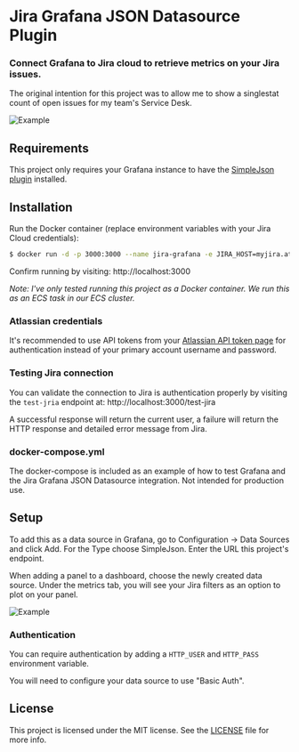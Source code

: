# Jira Grafana JSON Datasource Plugin
### Connect Grafana to Jira cloud to retrieve metrics on your Jira issues.

The original intention for this project was to allow me to show a singlestat count of open issues for my team's Service Desk.

![Example](https://preview.ibb.co/hD2txU/screenshot_2018_09_23_094255.png)

## Requirements
This project only requires your Grafana instance to have the [SimpleJson plugin](https://grafana.com/plugins/grafana-simple-json-datasource/installation) installed.

## Installation

Run the Docker container (replace environment variables with your Jira Cloud credentials):
```bash
$ docker run -d -p 3000:3000 --name jira-grafana -e JIRA_HOST=myjira.atlassian.net -e JIRA_USER=mike@bluefrog.ca -e JIRA_PASS=XXXX bluefrg/jira-grafana-json-datasource
```

Confirm running by visiting: http://localhost:3000

*Note: I've only tested running this project as a Docker container. We run this as an ECS task in our ECS cluster.*

### Atlassian credentials
It's recommended to use API tokens from your [Atlassian API token page](https://id.atlassian.com/manage/api-tokens) for authentication instead of your primary account username and password.

### Testing Jira connection
You can validate the connection to Jira is authentication properly by visiting the `test-jria` endpoint at: http://localhost:3000/test-jira

A successful response will return the current user, a failure will return the HTTP response and detailed error message from Jira.

### docker-compose.yml
The docker-compose is included as an example of how to test Grafana and  the Jira Grafana JSON Datasource integration. Not intended for production use.

## Setup
To add this as a data source in Grafana, go to Configuration -> Data Sources and click Add. For the Type choose SimpleJson. Enter the URL this project's endpoint.

When adding a panel to a dashboard, choose the newly created data source. Under the metrics tab, you will see your Jira filters as an option to plot on your panel.

![Example](https://thumb.ibb.co/fxS7rp/screenshot_2018_09_23_093243.png)

### Authentication
You can require authentication by adding a `HTTP_USER` and `HTTP_PASS` environment variable.

You will need to configure your data source to use "Basic Auth".

## License

This project is licensed under the MIT license. See the [LICENSE](LICENSE) file for more info.